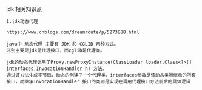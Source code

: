 jdk 相关知识点
    
    
    1.jdk动态代理
    
    https://www.cnblogs.com/dreamroute/p/5273888.html
    
    java中 动态代理 主要有 JDK 和 CGLIB 两种方式。
    区别主要是jdk是代理接口，而cglib是代理类。

    jdk的动态代理调用了Proxy.newProxyInstance(ClassLoader loader,Class<?>[] interfaces,InvocationHandler h) 方法。    
    通过该方法生成字节码，动态的创建了一个代理类，interfaces参数是该动态类所继承的所有接口，而继承InvocationHandler 接口的类则是实现在调用代理接口方法前后的具体逻辑